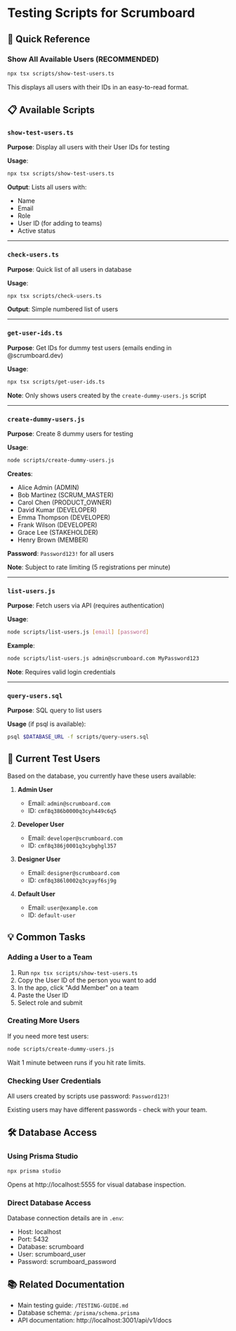 # Testing Scripts for Scrumboard

## 🎯 Quick Reference

### Show All Available Users (RECOMMENDED)
```bash
npx tsx scripts/show-test-users.ts
```
This displays all users with their IDs in an easy-to-read format.

## 📋 Available Scripts

### `show-test-users.ts`
**Purpose**: Display all users with their User IDs for testing

**Usage**:
```bash
npx tsx scripts/show-test-users.ts
```

**Output**: Lists all users with:
- Name
- Email
- Role
- User ID (for adding to teams)
- Active status

---

### `check-users.ts`
**Purpose**: Quick list of all users in database

**Usage**:
```bash
npx tsx scripts/check-users.ts
```

**Output**: Simple numbered list of users

---

### `get-user-ids.ts`
**Purpose**: Get IDs for dummy test users (emails ending in @scrumboard.dev)

**Usage**:
```bash
npx tsx scripts/get-user-ids.ts
```

**Note**: Only shows users created by the `create-dummy-users.js` script

---

### `create-dummy-users.js`
**Purpose**: Create 8 dummy users for testing

**Usage**:
```bash
node scripts/create-dummy-users.js
```

**Creates**:
- Alice Admin (ADMIN)
- Bob Martinez (SCRUM_MASTER)
- Carol Chen (PRODUCT_OWNER)
- David Kumar (DEVELOPER)
- Emma Thompson (DEVELOPER)
- Frank Wilson (DEVELOPER)
- Grace Lee (STAKEHOLDER)
- Henry Brown (MEMBER)

**Password**: `Password123!` for all users

**Note**: Subject to rate limiting (5 registrations per minute)

---

### `list-users.js`
**Purpose**: Fetch users via API (requires authentication)

**Usage**:
```bash
node scripts/list-users.js [email] [password]
```

**Example**:
```bash
node scripts/list-users.js admin@scrumboard.com MyPassword123
```

**Note**: Requires valid login credentials

---

### `query-users.sql`
**Purpose**: SQL query to list users

**Usage** (if psql is available):
```bash
psql $DATABASE_URL -f scripts/query-users.sql
```

## 🔑 Current Test Users

Based on the database, you currently have these users available:

1. **Admin User**
   - Email: `admin@scrumboard.com`
   - ID: `cmf8q386b0000q3cyh449c6q5`

2. **Developer User**
   - Email: `developer@scrumboard.com`
   - ID: `cmf8q386j0001q3cybghgl357`

3. **Designer User**
   - Email: `designer@scrumboard.com`
   - ID: `cmf8q386l0002q3cyayf6sj9g`

4. **Default User**
   - Email: `user@example.com`
   - ID: `default-user`

## 💡 Common Tasks

### Adding a User to a Team
1. Run `npx tsx scripts/show-test-users.ts`
2. Copy the User ID of the person you want to add
3. In the app, click "Add Member" on a team
4. Paste the User ID
5. Select role and submit

### Creating More Users
If you need more test users:
```bash
node scripts/create-dummy-users.js
```

Wait 1 minute between runs if you hit rate limits.

### Checking User Credentials
All users created by scripts use password: `Password123!`

Existing users may have different passwords - check with your team.

## 🛠️ Database Access

### Using Prisma Studio
```bash
npx prisma studio
```

Opens at http://localhost:5555 for visual database inspection.

### Direct Database Access
Database connection details are in `.env`:
- Host: localhost
- Port: 5432
- Database: scrumboard
- User: scrumboard_user
- Password: scrumboard_password

## 📚 Related Documentation

- Main testing guide: `/TESTING-GUIDE.md`
- Database schema: `/prisma/schema.prisma`
- API documentation: http://localhost:3001/api/v1/docs
